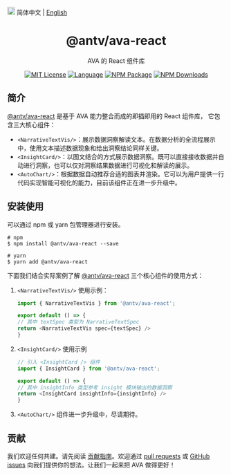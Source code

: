 <img src="https://gw.alipayobjects.com/zos/antfincdn/R8sN%24GNdh6/language.svg" width="18" alt="语言icon" /> 简体中文 | [English](../README.md)


<h1 align="center">
<b>@antv/ava-react</b>
</h1>

<div align="center">

AVA 的 React 组件库

[![MIT License](https://img.shields.io/github/license/antvis/ava)](/LICENSE) [![Language](https://img.shields.io/badge/language-typescript-blue.svg)](https://www.typescriptlang.org) [![NPM Package](https://img.shields.io/npm/v/@antv/ava-react.svg)](https://www.npmjs.com/package/@antv/ava-react) [![NPM Downloads](http://img.shields.io/npm/dm/@antv/ava-react.svg)](https://www.npmjs.com/package/@antv/ava-react) 

</div>

## 简介

[@antv/ava-react](https://www.npmjs.com/package/@antv/ava-react) 是基于 AVA 能力整合而成的即插即用的 React 组件库， 它包含三大核心组件：

* `<NarrativeTextVis/>`：展示数据洞察解读文本。在数据分析的全流程展示中，使用文本描述数据现象和给出洞察结论同样关键。
* `<InsightCard/>`：以图文结合的方式展示数据洞察。既可以直接接收数据并自动进行洞察，也可以仅对洞察结果数据进行可视化和解读的展示。
* `<AutoChart/>`：根据数据自动推荐合适的图表并渲染。它可以为用户提供一行代码实现智能可视化的能力，目前该组件正在进一步升级中。


## 安装使用

可以通过 npm 或 yarn 包管理器进行安装。

```shell
# npm
$ npm install @antv/ava-react --save

# yarn
$ yarn add @antv/ava-react
```

下面我们结合实际案例了解 [@antv/ava-react](https://www.npmjs.com/package/@antv/ava-react) 三个核心组件的使用方式：

1. `<NarrativeTextVis/>` 使用示例：

    ```ts
    import { NarrativeTextVis } from '@antv/ava-react';

    export default () => {
    // 其中 textSpec 类型为 NarrativeTextSpec
    return <NarrativeTextVis spec={textSpec} />
    }
    ```

2. `<InsightCard/>` 使用示例

    ```ts
    // 引入 <InsightCard /> 组件
    import { InsightCard } from '@antv/ava-react';

    export default () => {
    // 其中 insightInfo 类型参考 insight 模块输出的数据洞察
    return <InsightCard insightInfo={insightInfo} />
    }
    ```

3. `<AutoChart/>` 组件进一步升级中，尽请期待。

## 贡献

我们欢迎任何共建。请先阅读 [贡献指南](./CONTRIBUTING.zh-CN.md)。欢迎通过 [pull requests](https://github.com/antvis/AVA/pulls) 或 [GitHub issues](https://github.com/antvis/AVA/issues) 向我们提供你的想法。让我们一起来把 AVA 做得更好！
